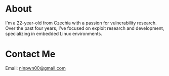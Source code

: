 # About
I'm a 22-year-old from Czechia with a passion for vulnerability research. Over
the past four years, I've focused on exploit research and development,
specializing in embedded Linux environments.

# Contact Me

Email: ninpwn00@gmail.com